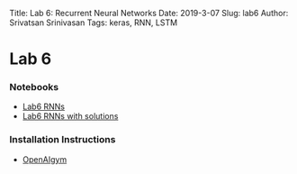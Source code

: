 Title: Lab 6: Recurrent Neural Networks
Date: 2019-3-07
Slug: lab6
Author:  Srivatsan Srinivasan
Tags: keras, RNN, LSTM 


# Lab 6

### Notebooks
 - [Lab6 RNNs]({filename}cs109b-lab6-rnn.ipynb)
 - [Lab6 RNNs with solutions]({filename}cs109b_lab6_rnn_solutions.ipynb)

### Installation Instructions 
 - [OpenAIgym]({attach}installation.md)
